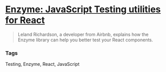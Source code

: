 # [Enzyme: JavaScript Testing utilities for React](https://medium.com/airbnb-engineering/enzyme-javascript-testing-utilities-for-react-a417e5e5090f#.eh9wcy179)

> Leland Richardson, a developer from Airbnb, explains how the Enzyme library can help you better test your React components.

### Tags

Testing, Enzyme, React, JavaScript